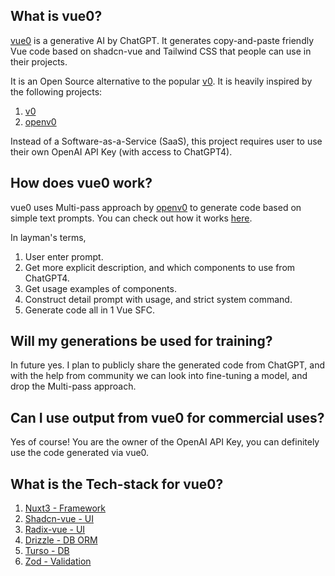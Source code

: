 ## What is vue0?

[vue0](https://www.vue0.dev) is a generative AI by ChatGPT. It generates copy-and-paste friendly Vue code based on shadcn-vue and Tailwind CSS that people can use in their projects.

It is an Open Source alternative to the popular [v0](https://v0.dev). It is heavily inspired by the following projects:

1. [v0](https://v0.dev)
2. [openv0](https://github.com/raidendotai/openv0/)

Instead of a Software-as-a-Service (SaaS), this project requires user to use their own OpenAI API Key (with access to ChatGPT4).

## How does vue0 work?

vue0 uses Multi-pass approach by [openv0](https://github.com/raidendotai/openv0/) to generate code based on simple text prompts.
You can check out how it works [here](https://github.com/raidendotai/openv0/?tab=readme-ov-file#how-it-works).

In layman's terms,
1. User enter prompt.
2. Get more explicit description, and which components to use from ChatGPT4.
3. Get usage examples of components.
4. Construct detail prompt with usage, and strict system command.
5. Generate code all in 1 Vue SFC.

## Will my generations be used for training?

In future yes. I plan to publicly share the generated code from ChatGPT, and with the help from community we can look into fine-tuning a model, and drop the Multi-pass approach.

## Can I use output from vue0 for commercial uses?

Yes of course! You are the owner of the OpenAI API Key, you can definitely use the code generated via vue0.

## What is the Tech-stack for vue0?

1. [Nuxt3 - Framework](https://nuxt.com/)
2. [Shadcn-vue - UI](https://shadcn-vue.com/)
3. [Radix-vue - UI](https://radix-vue.com/)
4. [Drizzle - DB ORM](https://orm.drizzle.team/)
5. [Turso - DB](https://turso.tech/)
5. [Zod - Validation](https://zod.dev/)
